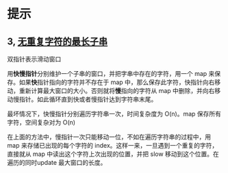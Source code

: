 # 提示

## 3, [无重复字符的最长子串](https://leetcode-cn.com/problems/longest-substring-without-repeating-characters/)

双指针表示滑动窗口

用**快慢指针**分别维护一个子串的窗口，并把字串中存在的字符，用一个 map 来保存。如果**快**指针指向的字符并不存在于 map 中，那么保存此字符，快指针向右移动，重新计算最大窗口的大小。否则就将**慢**指向的字符从 map 中删除，并向右移动慢指针。如此循环直到快或者慢指针达到字符串末尾。

最坏情况下，快慢指针分别遍历字符串一次，时间复杂度为 O(n)。map 保存所有字符，空间复杂对为 O(n)

在上面的方法中，慢指针一次只能移动一位，不如在遍历字符串的过程中，用 map 来存储已出现的每个字符的 index。这样一来，一旦遇到一个重复的字符，直接就从 map 中读出这个字符上次出现的位置，并把 slow 移动到这个位置。在遍历的同时update 最大窗口的长度。
